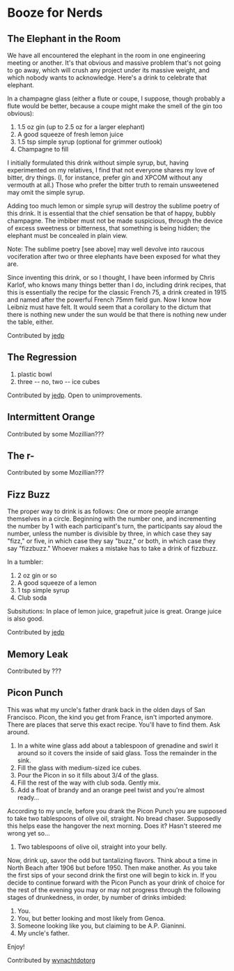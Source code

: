 Booze for Nerds
===============

The Elephant in the Room
------------------------

We have all encountered the elephant in the room in one engineering meeting or
another.  It's that obvious and massive problem that's not going to go away,
which will crush any project under its massive weight, and which nobody wants
to acknowledge.  Here's a drink to celebrate that elephant.

In a champagne glass (either a flute or coupe, I suppose, though probably a
flute would be better, because a coupe might make the smell of the gin too
obvious):

  1. 1.5 oz gin (up to 2.5 oz for a larger elephant)
  2. A good squeeze of fresh lemon juice
  3. 1.5 tsp simple syrup (optional for grimmer outlook)
  4. Champagne to fill

I initially formulated this drink without simple syrup, but, having
experimented on my relatives, I find that not everyone shares my love of
bitter, dry things.  (I, for instance, prefer gin and XPCOM without any
vermouth at all.)  Those who prefer the bitter truth to remain unsweetened may
omit the simple syrup.

Adding too much lemon or simple syrup will destroy the sublime poetry of this
drink.  It is essential that the chief sensation be that of happy, bubbly
champagne.  The imbiber must not be made suspicious, through the device of
excess sweetness or bitterness, that something is being hidden; the elephant
must be concealed in plain view.

Note: The sublime poetry [see above] may well devolve into raucous vociferation
after two or three elephants have been exposed for what they are.

Since inventing this drink, or so I thought, I have been informed by Chris
Karlof, who knows many things better than I do, including drink recipes, that
this is essentially the recipe for the classic French 75, a drink created in
1915 and named after the powerful French 75mm field gun.  Now I know how
Leibniz must have felt.  It would seem that a corollary to the dictum that
there is nothing new under the sun would be that there is nothing new under the
table, either.

Contributed by [jedp](https://github.com/jedp)

The Regression
--------------

  1. plastic bowl
  2. three -- no, two -- ice cubes

Contributed by [jedp](https://github.com/jedp).  Open to unimprovements.

Intermittent Orange
-------------------

Contributed by some Mozillian???

The r-
------

Contributed by some Mozillian???

Fizz Buzz
---------

The proper way to drink is as follows: One or more people arrange themselves in
a circle.  Beginning with the number one, and incrementing the number by 1 with
each participant's turn, the participants say aloud the number, unless the
number is divisible by three, in which case they say "fizz," or five, in which
case they say "buzz," or both, in which case they say "fizzbuzz."  Whoever
makes a mistake has to take a drink of fizzbuzz.

In a tumbler:

  1. 2 oz gin or so
  2. A good squeeze of a lemon
  3. 1 tsp simple syrup
  4. Club soda

Subsitutions: In place of lemon juice, grapefruit juice is great.  Orange juice
is also good.

Contributed by [jedp](https://github.com/jedp)

Memory Leak
-----------

Contributed by ???

Picon Punch
----------------------

This was what my uncle's father drank back in the olden days of San Francisco. Picon, the kind you get from France, isn't imported anymore. There are places that serve this exact recipe. You'll have to find them. Ask around.

  1. In a white wine glass add about a tablespoon of grenadine and swirl it around so it covers the inside of said glass. Toss the remainder in the sink.
  2. Fill the glass with medium-sized ice cubes.
  3. Pour the Picon in so it fills about 3/4 of the glass.
  4. Fill the rest of the way with club soda. Gently mix.
  5. Add a float of brandy and an orange peel twist and you're almost ready...
  
According to my uncle, before you drank the Picon Punch you are supposed to take two tablespoons of olive oil, straight. No bread chaser. Supposedly this helps ease the hangover the next morning. Does it? Hasn't steered me wrong yet so...

  1. Two tablespoons of olive oil, straight into your belly.
  
Now, drink up, savor the odd but tantalizing flavors. Think about a time in North Beach after 1906 but before 1950. Then make another. As you take the first sips of your second drink the first one will begin to kick in. If you decide to continue forward with the Picon Punch as your drink of choice for the rest of the evening you may or may not progress through the following stages of drunkedness, in order, by number of drinks imbided:

  1. You.
  2. You, but better looking and most likely from Genoa.
  3. Someone looking like you, but claiming to be A.P. Gianinni.
  4. My uncle's father.
  
Enjoy!

Contributed by [wynachtdotorg](https://github.com/wynachtdotorg)
